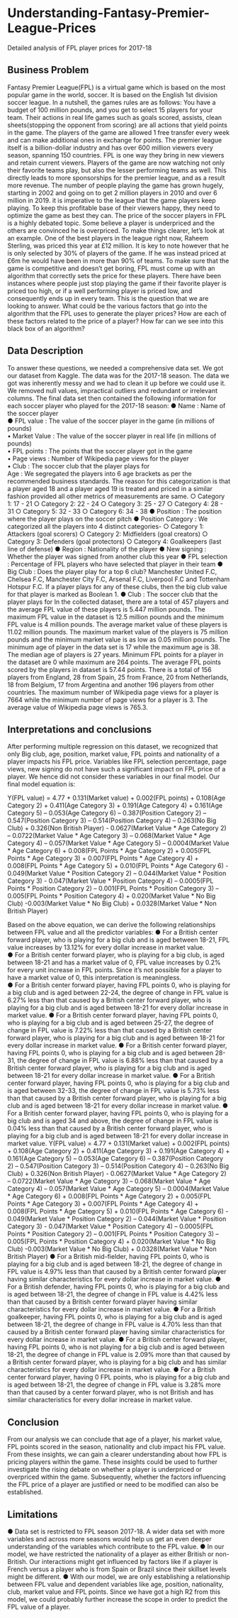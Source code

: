 # Understanding-Fantasy-Premier-League-Prices
Detailed analysis of FPL player prices for 2017-18

## Business Problem

Fantasy Premier League(FPL) is a virtual game which is based on the most popular game in the world, soccer. It is based on the English 1st division soccer league. In a nutshell, the games rules are as follows: You have a budget of 100 million pounds, and you get to select 15 players for your team. Their actions in real life games such as goals scored, assists, clean sheets(stopping the opponent from scoring) are all actions that yield points in the game. The players of the game are allowed 1 free transfer every week and can make additional ones in exchange for points. The premier league itself is a billion-dollar industry and has over 600 million viewers every season, spanning 150 countries. FPL is one way they bring in new viewers and retain current viewers. Players of the game are now watching not only their favorite teams play, but also the lesser performing teams as well. This directly leads to more sponsorships for the premier league, and as a result more revenue. The number of people playing the game has grown hugely, starting in 2002 and going on to get 2 million players in 2010 and over 6 million in 2019. it is imperative to the league that the game players keep playing. To keep this profitable base of their viewers happy, they need to optimize the game as best they can.
The price of the soccer players in FPL is a highly debated topic. Some believe a player is underpriced and the others are convinced he is overpriced. To make things clearer, let’s look at an example. One of the best players in the league right now, Raheem Sterling, was priced this year at £12 million. It is key to note however that he is only selected by 30% of players of the game. If he was instead priced at £6m he would have been in more than 90% of teams. To make sure that the game is competitive and doesn’t get boring, FPL must come up with an algorithm that correctly sets the price for these players. There have been instances where people just stop playing the game if their favorite player is priced too high, or if a well performing player is priced low, and consequently ends up in every team. This is the question that we are looking to answer. What could be the various factors that go into the algorithm that the FPL uses to generate the player prices? How are each of these factors related to the price of a player? How far can we see into this black box of an algorithm?

## Data Description
To answer these questions, we needed a comprehensive data set. We got our dataset from Kaggle. The data was for the 2017-18 season. The data we got was inherently messy and we had to clean it up before we could use it. We removed null values, impractical outliers and redundant or irrelevant columns. The final data set then contained the following information for each soccer player who played for the 2017-18 season: 
● Name : Name of the soccer player <br>
● FPL value : The value of the soccer player in the game (in millions of pounds)<br>
• Market Value : The value of the soccer player in real life (in millions of pounds) <br>
• FPL points : The points that the soccer player got in the game<br>
• Page views : Number of Wikipedia page views for the player <br>
• Club : The soccer club that the player plays for<br>
Age : We segregated the players into 6 age brackets as per the recommended business standards. The reason for this categorization is that a player aged 18 and a player aged 19 is treated and priced in a similar fashion provided all other metrics of measurements are same. 
○ Category 1: 17 - 21 
○ Category 2: 22 - 24 
○ Category 3: 25 - 27
○ Category 4: 28 - 31 
○ Category 5: 32 - 33 
○ Category 6: 34 - 38
● Position : The position where the player plays on the soccer pitch
● Position Category : We categorized all the players into 4 distinct categories- 
○ Category 1: Attackers (goal scorers)
○ Category 2: Midfielders (goal creators) 
○ Category 3: Defenders (goal protectors)
○ Category 4: Goalkeepers (last line of defense) 
● Region : Nationality of the player
● New signing : Whether the player was signed from another club this year
● FPL selection : Percentage of FPL players who have selected that player in their team 
● Big Club : Does the player play for a top 6 club? Manchester United F.C, Chelsea F.C, Manchester City F.C, Arsenal F.C, Liverpool F.C and Tottenham Hotspur F.C. If a player plays for any of these clubs, then the big club value for that player is marked as Boolean 1.
● Club : The soccer club that the player plays for
In the collected dataset, there are a total of 457 players and the average FPL value of these players is 5.447 million pounds. The maximum FPL value in the dataset is 12.5 million pounds and the minimum FPL value is 4 million pounds. The average market value of these players is 11.02 million pounds. The maximum market value of the players is 75 million pounds and the minimum market value is as low as 0.05 million pounds. The minimum age of player in the data set is 17 while the maximum age is 38. The median age of players is 27 years. Minimum FPL points for a player in the dataset are 0 while maximum are 264 points. The average FPL points scored by the players in dataset is 57.44 points. There is a total of 156 players from England, 28 from Spain, 25 from France, 20 from Netherlands, 18 from Belgium, 17 from Argentina and another 196 players from other countries. The maximum number of Wikipedia page views for a player is 7664 while the minimum number of page views for a player is 3. The average value of Wikipedia page views is 765.3.

## Interpretations and conclusions
After performing multiple regression on this dataset, we recognized that only Big club, age, position, market value, FPL points and nationality of a player impacts his FPL price. Variables like FPL selection percentage, page views, new signing do not have such a significant impact on FPL price of a player. We hence did not consider these variables in our final model. Our final model equation is:

Y(FPL value) = 4.77 + 0.131(Market value) + 0.002(FPL points) + 0.108(Age Category 2) + 0.411(Age Category 3) + 0.191(Age Category 4) + 0.161(Age Category 5) – 0.053(Age Category 6) – 0.387(Position Category 2) – 0.547(Position Category 3) – 0.514(Position Category 4) – 0.263(No Big Club) + 0.326(Non British Player) - 0.0627(Market Value * Age Category 2) – 0.0722(Market Value * Age Category 3) – 0.068(Market Value * Age Category 4) – 0.057(Market Value * Age Category 5) – 0.0004(Market Value * Age Category 6) + 0.008(FPL Points * Age Category 2) + 0.005(FPL Points * Age Category 3) + 0.007(FPL Points * Age Category 4) + 0.008(FPL Points * Age Category 5) + 0.010(FPL Points * Age Category 6) - 0.049(Market Value * Position Category 2) – 0.044(Market Value * Position Category 3) - 0.047(Market Value * Position Category 4) – 0.0005(FPL Points * Position Category 2) – 0.001(FPL Points * Position Category 3) – 0.005(FPL Points * Position Category 4) + 0.020(Market Value * No Big Club) -0.003(Market Value * No Big Club) + 0.0328(Market Value * Non British Player)

Based on the above equation, we can derive the following relationships between FPL value and all the predictor variables:
● For a British center forward player, who is playing for a big club and is aged between 18-21, FPL value increases by 13.12% for every dollar increase in market value.<br>
● For a British center forward player, who is playing for a big club, is aged between 18-21 and has a market value of 0, FPL value increases by 0.2% for every unit increase in FPL points. Since it’s not possible for a player to have a market value of 0, this interpretation is meaningless.<br>
● For a British center forward player, having FPL points 0, who is playing for a big club and is aged between 22-24, the degree of change in FPL value is 6.27% less than that caused by a British center forward player, who is playing for a big club and is aged between 18-21 for every dollar increase in market value.
● For a British center forward player, having FPL points 0, who is playing for a big club and is aged between 25-27, the degree of change in FPL value is 7.22% less than that caused by a British center forward player, who is playing for a big club and is aged between 18-21 for every dollar increase in market value.
● For a British center forward player, having FPL points 0, who is playing for a big club and is aged between 28-31, the degree of change in FPL value is 6.88% less than that caused by a British center forward player, who is playing for a big club and is aged between 18-21 for every dollar increase in market value.
● For a British center forward player, having FPL points 0, who is playing for a big club and is aged between 32-33, the degree of change in FPL value is 5.73% less than that caused by a British center forward player, who is playing for a big club and is aged between 18-21 for every dollar increase in market value.
● For a British center forward player, having FPL points 0, who is playing for a big club and is aged 34 and above, the degree of change in FPL value is 0.04% less than that caused by a British center forward player, who is playing for a big club and is aged between 18-21 for every dollar increase in market value. Y(FPL value) = 4.77 + 0.131(Market value) + 0.002(FPL points) + 0.108(Age Category 2) + 0.411(Age Category 3) + 0.191(Age Category 4) + 0.161(Age Category 5) – 0.053(Age Category 6) – 0.387(Position Category 2) – 0.547(Position Category 3) – 0.514(Position Category 4) – 0.263(No Big Club) + 0.326(Non British Player) - 0.0627(Market Value * Age Category 2) – 0.0722(Market Value * Age Category 3) – 0.068(Market Value * Age Category 4) – 0.057(Market Value * Age Category 5) – 0.0004(Market Value * Age Category 6) + 0.008(FPL Points * Age Category 2) + 0.005(FPL Points * Age Category 3) + 0.007(FPL Points * Age Category 4) + 0.008(FPL Points * Age Category 5) + 0.010(FPL Points * Age Category 6) - 0.049(Market Value * Position Category 2) – 0.044(Market Value * Position Category 3) - 0.047(Market Value * Position Category 4) – 0.0005(FPL Points * Position Category 2) – 0.001(FPL Points * Position Category 3) – 0.005(FPL Points * Position Category 4) + 0.020(Market Value * No Big Club) -0.003(Market Value * No Big Club) + 0.0328(Market Value * Non British Player)
● For a British mid-fielder, having FPL points 0, who is playing for a big club and is aged between 18-21, the degree of change in FPL value is 4.97% less than that caused by a British center forward player having similar characteristics for every dollar increase in market value.
● For a British defender, having FPL points 0, who is playing for a big club and is aged between 18-21, the degree of change in FPL value is 4.42% less than that caused by a British center forward player having similar characteristics for every dollar increase in market value.
● For a British goalkeeper, having FPL points 0, who is playing for a big club and is aged between 18-21, the degree of change in FPL value is 4.70% less than that caused by a British center forward player having similar characteristics for every dollar increase in market value.
● For a British center forward player, having FPL points 0, who is not playing for a big club and is aged between 18-21, the degree of change in FPL value is 2.09% more than that caused by a British center forward player, who is playing for a big club and has similar characteristics for every dollar increase in market value.
● For a British center forward player, having 0 FPL points, who is playing for a big club and is aged between 18-21, the degree of change in FPL value is 3.28% more than that caused by a center forward player, who is not British and has similar characteristics for every dollar increase in market value.

## Conclusion
From our analysis we can conclude that age of a player, his market value, FPL points scored in the season, nationality and club impact his FPL value. From these insights, we can gain a clearer understanding about how FPL is pricing players within the game. These insights could be used to further investigate the rising debate on whether a player is underpriced or overpriced within the game. Subsequently, whether the factors influencing the FPL price of a player are justified or need to be modified can also be established.

## Limitations
● Data set is restricted to FPL season 2017-18. A wider data set with more variables and across more seasons would help us get an even deeper understanding of the variables which contribute to the FPL value. 
● In our model, we have restricted the nationality of a player as either British or non-British. Our interactions might get influenced by factors like if a player is French versus a player who is from Spain or Brazil since their skillset levels might be different.
● With our model, we are only establishing a relationship between FPL value and dependent variables like age, position, nationality, club, market value and FPL points. Since we have got a high R2 from this model, we could probably further increase the scope in order to predict the FPL value of a player.
